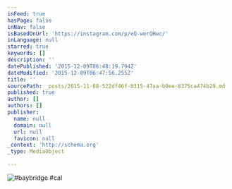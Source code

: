 ```yaml
---
inFeed: true
hasPage: false
inNav: false
isBasedOnUrl: 'https://instagram.com/p/eQ-werQHwc/'
inLanguage: null
starred: true
keywords: []
description: ''
datePublished: '2015-12-09T06:48:19.794Z'
dateModified: '2015-12-09T06:47:56.255Z'
title: ''
sourcePath: _posts/2015-11-08-522df46f-8315-47aa-b0ee-8375ca474b29.md
published: true
author: []
authors: []
publisher:
  name: null
  domain: null
  url: null
  favicon: null
_context: 'http://schema.org'
_type: MediaObject

---
```

![#baybridge #cal](https://scontent.cdninstagram.com/hphotos-xaf1/t51.2885-15/e15/11385216_641125192698381_109613699_n.jpg)